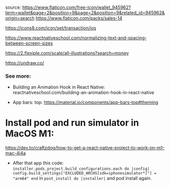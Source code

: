 source: https://www.flaticon.com/free-icon/wallet_945962?term=wallet&page=2&position=9&page=2&position=9&related_id=945962&origin=search
https://www.flaticon.com/packs/sales-14

https://icons8.com/icon/set/transaction/ios

https://www.reactnativeschool.com/normalizing-text-and-spacing-between-screen-sizes

https://2.flexiple.com/scale/all-illustrations?search=money

https://undraw.co/

### See more:

- Building an Animation Hook in React Native: reactnativeschool.com/building-an-animation-hook-in-react-native

- App bars: top: https://material.io/components/app-bars-top#theming

# Install pod and run simulator in MacOS M1:

https://dev.to/craftzdog/how-to-get-a-react-native-project-to-work-on-m1-mac-4i4a

- After that app this code:
  `installer.pods_project.build_configurations.each do |config| config.build_settings["EXCLUDED_ARCHS[sdk=iphonesimulator*]"] = "arm64" end`
  in `post_install do |installer|` and pod install again.
